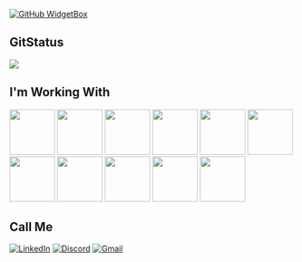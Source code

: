 
[![GitHub WidgetBox](https://github-widgetbox.vercel.app/api/profile?username=fadadoc&data=followers,repositories,stars,commits&theme=darkmode)](https://github.com/fadadoc/github-widgetbox)

<h2 color=red>GitStatus</h2>

<img src="https://github-readme-stats-git-masterrstaa-rickstaa.vercel.app/api/top-langs/?username=fadadoc&layout=compact&bg_color=000&border_color=30A3DC&title_color=E94D5F&text_color=FFF">

<h2 color=red>I'm Working With</h2>

<div display=flex>
  <img src="https://cdn.jsdelivr.net/gh/devicons/devicon@latest/icons/java/java-original.svg" width=80>
  <img src="https://cdn.jsdelivr.net/gh/devicons/devicon@latest/icons/c/c-original.svg" width=80>
  <img src="https://cdn.jsdelivr.net/gh/devicons/devicon@latest/icons/cplusplus/cplusplus-original.svg" width=80>
  <img src="https://cdn.jsdelivr.net/gh/devicons/devicon@latest/icons/javascript/javascript-original.svg" width=80>
  <img src="https://cdn.jsdelivr.net/gh/devicons/devicon@latest/icons/css3/css3-original.svg" width=80>
  <img src="https://cdn.jsdelivr.net/gh/devicons/devicon@latest/icons/html5/html5-original.svg" width=80>
  <img src="https://cdn.jsdelivr.net/gh/devicons/devicon@latest/icons/maven/maven-original.svg" width=80>
  <img src="https://cdn.jsdelivr.net/gh/devicons/devicon@latest/icons/python/python-original.svg" width=80>
  <img src="https://cdn.jsdelivr.net/gh/devicons/devicon@latest/icons/matplotlib/matplotlib-original.svg" width=80>
  <img src="https://cdn.jsdelivr.net/gh/devicons/devicon@latest/icons/react/react-original.svg" width=80>
  <img src="https://github.com/fadadoc/fadadoc/assets/138242492/6fa946d2-99bd-4f41-9fab-5b5688deea02" width=80>
</div>

<h2 color=red>Call Me</h2>

[![LinkedIn](https://img.shields.io/badge/LinkedIn-0077B5?style=for-the-badge&logo=linkedin&logoColor=white)](https://www.linkedin.com/in/joão-douglas-dantas-a48a16247)
[![Discord](https://img.shields.io/badge/Discord-7289DA?style=for-the-badge&logo=discord&logoColor=white)](https://discord.com/channels/@fadadoc/)
[![Gmail](https://img.shields.io/badge/Gmail-333333?style=for-the-badge&logo=gmail&logoColor=red)](mailto:joao.douglas226@gmail.com)
